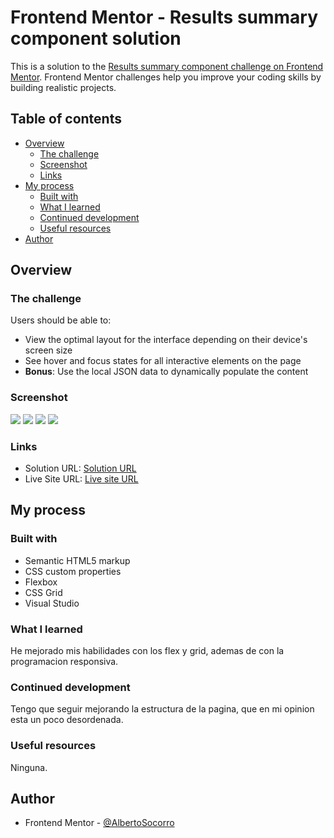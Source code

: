 # Frontend Mentor - Results summary component solution

This is a solution to the [Results summary component challenge on Frontend Mentor](https://www.frontendmentor.io/challenges/results-summary-component-CE_K6s0maV). Frontend Mentor challenges help you improve your coding skills by building realistic projects. 

## Table of contents

- [Overview](#overview)
  - [The challenge](#the-challenge)
  - [Screenshot](#screenshot)
  - [Links](#links)
- [My process](#my-process)
  - [Built with](#built-with)
  - [What I learned](#what-i-learned)
  - [Continued development](#continued-development)
  - [Useful resources](#useful-resources)
- [Author](#author)

## Overview

### The challenge

Users should be able to:

- View the optimal layout for the interface depending on their device's screen size
- See hover and focus states for all interactive elements on the page
- **Bonus**: Use the local JSON data to dynamically populate the content

### Screenshot

![](./screenshot1.jpg)
![](./screenshot2.jpg)
![](./screenshot3.jpg)
![](./screenshot4.jpg)

### Links

- Solution URL: [Solution URL](https://github.com/AlbertoSocorro/results-summary-component-main)
- Live Site URL: [Live site URL](https://albertosocorro.github.io/results-summary-component-main/)

## My process

### Built with

- Semantic HTML5 markup
- CSS custom properties
- Flexbox
- CSS Grid
- Visual Studio

### What I learned

He mejorado mis habilidades con los flex y grid, ademas de con la programacion responsiva.

### Continued development

Tengo que seguir mejorando la estructura de la pagina, que en mi opinion esta un poco desordenada.

### Useful resources

Ninguna.

## Author

- Frontend Mentor - [@AlbertoSocorro](https://www.frontendmentor.io/profile/albertosocorro)
